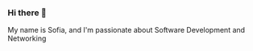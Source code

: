 ### Hi there 👋

<!--
**Sofia-Knyshoyid/Sofia-Knyshoyid** is a ✨ _special_ ✨ repository because its `README.md` (this file) appears on your GitHub profile.

Here are some ideas to get you started:

My name is Sofia, and I'm passionate about Software Development and Networking 
- 🔭 I’m currently working on ...
- 🌱 I’m currently learning ...
- 👯 I’m looking to collaborate on ...
- 🤔 I’m looking for help with ...
- 💬 Ask me about ...
- 📫 How to reach me: ...
- 😄 Pronouns: ...
- ⚡ Fun fact: ...
-->

My name is Sofia, and I'm passionate about Software Development and Networking
